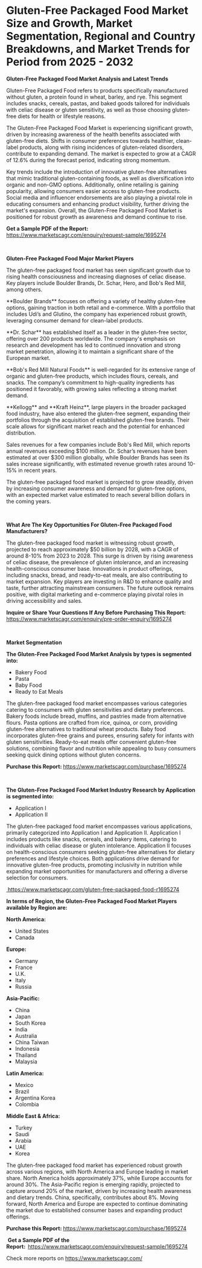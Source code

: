 <p><h1>Gluten-Free Packaged Food Market Size and Growth, Market Segmentation, Regional and Country Breakdowns, and Market Trends for Period from 2025 -  2032</h1></p><p><strong>Gluten-Free Packaged Food Market Analysis and Latest Trends</strong></p>
<p><p>Gluten-Free Packaged Food refers to products specifically manufactured without gluten, a protein found in wheat, barley, and rye. This segment includes snacks, cereals, pastas, and baked goods tailored for individuals with celiac disease or gluten sensitivity, as well as those choosing gluten-free diets for health or lifestyle reasons. </p><p>The Gluten-Free Packaged Food Market is experiencing significant growth, driven by increasing awareness of the health benefits associated with gluten-free diets. Shifts in consumer preferences towards healthier, clean-label products, along with rising incidences of gluten-related disorders, contribute to expanding demand. The market is expected to grow at a CAGR of 12.6% during the forecast period, indicating strong momentum.</p><p>Key trends include the introduction of innovative gluten-free alternatives that mimic traditional gluten-containing foods, as well as diversification into organic and non-GMO options. Additionally, online retailing is gaining popularity, allowing consumers easier access to gluten-free products. Social media and influencer endorsements are also playing a pivotal role in educating consumers and enhancing product visibility, further driving the market's expansion. Overall, the Gluten-Free Packaged Food Market is positioned for robust growth as awareness and demand continue to rise.</p></p>
<p><strong>Get a Sample PDF of the Report:&nbsp;</strong> <a href="https://www.marketscagr.com/enquiry/request-sample/1695274?utm_campaign=3509&utm_medium=2&utm_source=Github&utm_content=ia&utm_term=25032025&utm_id=gluten-free-packaged-food">https://www.marketscagr.com/enquiry/request-sample/1695274</a></p>
<p>&nbsp;</p>
<p><strong>Gluten-Free Packaged Food Major Market Players</strong></p>
<p><p>The gluten-free packaged food market has seen significant growth due to rising health consciousness and increasing diagnoses of celiac disease. Key players include Boulder Brands, Dr. Schar, Hero, and Bob's Red Mill, among others.</p><p>**Boulder Brands** focuses on offering a variety of healthy gluten-free options, gaining traction in both retail and e-commerce. With a portfolio that includes Udi’s and Glutino, the company has experienced robust growth, leveraging consumer demand for clean-label products.</p><p>**Dr. Schar** has established itself as a leader in the gluten-free sector, offering over 200 products worldwide. The company's emphasis on research and development has led to continued innovation and strong market penetration, allowing it to maintain a significant share of the European market.</p><p>**Bob's Red Mill Natural Foods** is well-regarded for its extensive range of organic and gluten-free products, which includes flours, cereals, and snacks. The company’s commitment to high-quality ingredients has positioned it favorably, with growing sales reflecting a strong market demand.</p><p>**Kellogg** and **Kraft Heinz**, large players in the broader packaged food industry, have also entered the gluten-free segment, expanding their portfolios through the acquisition of established gluten-free brands. Their scale allows for significant market reach and the potential for enhanced distribution.</p><p>Sales revenues for a few companies include Bob's Red Mill, which reports annual revenues exceeding $100 million. Dr. Schar’s revenues have been estimated at over $300 million globally, while Boulder Brands has seen its sales increase significantly, with estimated revenue growth rates around 10-15% in recent years.</p><p>The gluten-free packaged food market is projected to grow steadily, driven by increasing consumer awareness and demand for gluten-free options, with an expected market value estimated to reach several billion dollars in the coming years.</p></p>
<p>&nbsp;</p>
<p><strong>What Are The Key Opportunities For Gluten-Free Packaged Food Manufacturers?</strong></p>
<p><p>The gluten-free packaged food market is witnessing robust growth, projected to reach approximately $50 billion by 2028, with a CAGR of around 8-10% from 2023 to 2028. This surge is driven by rising awareness of celiac disease, the prevalence of gluten intolerance, and an increasing health-conscious consumer base. Innovations in product offerings, including snacks, bread, and ready-to-eat meals, are also contributing to market expansion. Key players are investing in R&D to enhance quality and taste, further attracting mainstream consumers. The future outlook remains positive, with digital marketing and e-commerce playing pivotal roles in driving accessibility and sales.</p></p>
<p><strong>Inquire or Share Your Questions If Any Before Purchasing This Report:</strong> <a href="https://www.marketscagr.com/enquiry/pre-order-enquiry/1695274?utm_campaign=3509&utm_medium=2&utm_source=Github&utm_content=ia&utm_term=25032025&utm_id=gluten-free-packaged-food">https://www.marketscagr.com/enquiry/pre-order-enquiry/1695274</a></p>
<p>&nbsp;</p>
<p><strong>Market Segmentation</strong></p>
<p><strong>The Gluten-Free Packaged Food Market Analysis by types is segmented into:</strong></p>
<p><ul><li>Bakery Food</li><li>Pasta</li><li>Baby Food</li><li>Ready to Eat Meals</li></ul></p>
<p><p>The gluten-free packaged food market encompasses various categories catering to consumers with gluten sensitivities and dietary preferences. Bakery foods include bread, muffins, and pastries made from alternative flours. Pasta options are crafted from rice, quinoa, or corn, providing gluten-free alternatives to traditional wheat products. Baby food incorporates gluten-free grains and purees, ensuring safety for infants with gluten sensitivities. Ready-to-eat meals offer convenient gluten-free solutions, combining flavor and nutrition while appealing to busy consumers seeking quick dining options without gluten concerns.</p></p>
<p><strong>Purchase this Report:&nbsp;</strong><a href="https://www.marketscagr.com/purchase/1695274?utm_campaign=3509&utm_medium=2&utm_source=Github&utm_content=ia&utm_term=25032025&utm_id=gluten-free-packaged-food">https://www.marketscagr.com/purchase/1695274</a></p>
<p>&nbsp;</p>
<p><strong>The Gluten-Free Packaged Food Market Industry Research by Application is segmented into:</strong></p>
<p><ul><li>Application I</li><li>Application II</li></ul></p>
<p><p>The gluten-free packaged food market encompasses various applications, primarily categorized into Application I and Application II. Application I includes products like snacks, cereals, and bakery items, catering to individuals with celiac disease or gluten intolerance. Application II focuses on health-conscious consumers seeking gluten-free alternatives for dietary preferences and lifestyle choices. Both applications drive demand for innovative gluten-free products, promoting inclusivity in nutrition while expanding market opportunities for manufacturers and offering a diverse selection for consumers.</p></p>
<p><a href="https://www.marketscagr.com/gluten-free-packaged-food-r1695274?utm_campaign=3509&utm_medium=2&utm_source=Github&utm_content=ia&utm_term=25032025&utm_id=gluten-free-packaged-food">&nbsp;https://www.marketscagr.com/gluten-free-packaged-food-r1695274</a></p>
<p><strong>In terms of Region, the Gluten-Free Packaged Food Market Players available by Region are:</strong></p>
<p>
    <p> <strong> North America: </strong>
        <ul>
            <li>United States</li>
            <li>Canada</li>
        </ul>
        </p> 
    <p> <strong> Europe: </strong>
        <ul>
            <li>Germany</li>
            <li>France</li>
            <li>U.K.</li>
            <li>Italy</li>
            <li>Russia</li>
        </ul>
        </p> 
    <p> <strong> Asia-Pacific: </strong>
        <ul>
            <li>China</li>
            <li>Japan</li>
            <li>South Korea</li>
            <li>India</li>
            <li>Australia</li>
            <li>China Taiwan</li>
            <li>Indonesia</li>
            <li>Thailand</li>
            <li>Malaysia</li>
        </ul>
        </p> 
    <p> <strong> Latin America: </strong>
        <ul>
            <li>Mexico</li>
            <li>Brazil</li>
            <li>Argentina Korea</li>
            <li>Colombia</li>
        </ul>
        </p> 
    <p> <strong> Middle East & Africa: </strong>
        <ul>
            <li>Turkey</li>
            <li>Saudi</li>
            <li>Arabia</li>
            <li>UAE</li>
            <li>Korea</li>
        </ul>
    </p>
    </p>
<p><p>The gluten-free packaged food market has experienced robust growth across various regions, with North America and Europe leading in market share. North America holds approximately 37%, while Europe accounts for around 30%. The Asia-Pacific region is emerging rapidly, projected to capture around 20% of the market, driven by increasing health awareness and dietary trends. China, specifically, contributes about 8%. Moving forward, North America and Europe are expected to continue dominating the market due to established consumer bases and expanding product offerings.</p></p>
<p><strong>Purchase this Report: </strong><a href="https://www.marketscagr.com/purchase/1695274?utm_campaign=3509&utm_medium=2&utm_source=Github&utm_content=ia&utm_term=25032025&utm_id=gluten-free-packaged-food">https://www.marketscagr.com/purchase/1695274</a></p>
<p>&nbsp;<strong>Get a Sample PDF of the Report:&nbsp;&nbsp;</strong><a href="https://www.marketscagr.com/enquiry/request-sample/1695274?utm_campaign=3509&utm_medium=2&utm_source=Github&utm_content=ia&utm_term=25032025&utm_id=gluten-free-packaged-food">https://www.marketscagr.com/enquiry/request-sample/1695274</a></p>
<p><strong></strong></p>
<p>Check more reports on <a href="https://www.marketscagr.com/?utm_campaign=3509&utm_medium=2&utm_source=Github&utm_content=ia&utm_term=25032025&utm_id=gluten-free-packaged-food">https://www.marketscagr.com/</a></p>